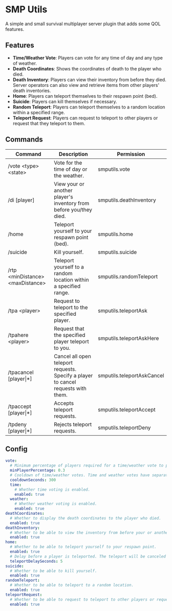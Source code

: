 # SMP Utils

A simple and small survival multiplayer server plugin that adds some QOL features.

## Features

- **Time/Weather Vote**: Players can vote for any time of day and any type of weather.
- **Death Coordinates**: Shows the coordinates of death to the player who died.
- **Death Inventory**: Players can view their inventory from before they died. Server operators can also view and retrieve items from other players' death inventories.
- **Home**: Players can teleport themselves to their respawn point (bed).
- **Suicide**: Players can kill themselves if necessary.
- **Random Teleport**: Players can teleport themselves to a random location within a specified range.
- **Teleport Request**: Players can request to teleport to other players or request that they teleport to them.

## Commands

| Command                              | Description                                                                       | Permission                 |
|--------------------------------------|-----------------------------------------------------------------------------------|----------------------------|
| /vote \<type\> \<state\>             | Vote for the time of day or the weather.                                          | smputils.vote              |
| /di \[player\]                       | View your or another player's inventory from before you/they died.                | smputils.deathInventory    |
| /home                                | Teleport yourself to your respawn point (bed).                                    | smputils.home              |
| /suicide                             | Kill yourself.                                                                    | smputils.suicide           |
| /rtp \<minDistance\> \<maxDistance\> | Teleport yourself to a random location within a specified range.                  | smputils.randomTeleport    |
| /tpa \<player\>                      | Request to teleport to the specified player.                                      | smputils.teleportAsk       |
| /tpahere \<player\>                  | Request that the specified player teleport to you.                                | smputils.teleportAskHere   |
| /tpacancel \[player\|*\]             | Cancel all open teleport requests. Specify a player to cancel requests with them. | smputils.teleportAskCancel |
| /tpaccept \[player\|*\]              | Accepts teleport requests.                                                        | smputils.teleportAccept    |
| /tpdeny  \[player\|*\]               | Rejects teleport requests.                                                        | smputils.teleportDeny      |

## Config

```yaml
vote:
  # Minimum percentage of players required for a time/weather vote to pass.
  minPlayerPercentage: 0.3
  # Cooldown of time/weather votes. Time and weather votes have separate cooldowns.
  cooldownSeconds: 300
  time:
    # Whether time voting is enabled.
    enabled: true
  weather:
    # Whether weather voting is enabled.
    enabled: true
deathCoordinates:
  # Whether to display the death coordinates to the player who died.
  enabled: true
deathInventory:
  # Whether to be able to view the inventory from before your or another player's death.
  enabled: true
home:
  # Whether to be able to teleport yourself to your respawn point.
  enabled: true
  # Delay before a player is teleported. The teleport will be canceled if the player moves or is attacked during this timeframe.
  teleportDelaySeconds: 5
suicide:
  # Whether to be able to kill yourself.
  enabled: true
randomTeleport:
  # Whether to be able to teleport to a random location.
  enabled: true
teleportRequest:
  # Whether to be able to request to teleport to other players or request that they teleport to you.
  enabled: true
```
